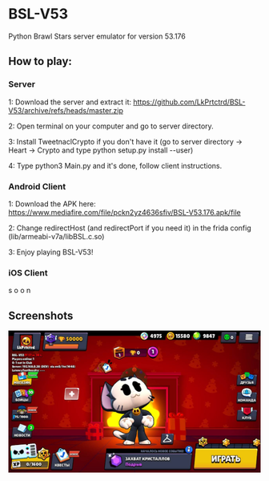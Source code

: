 # BSL-V53
Python Brawl Stars server emulator for version 53.176

## How to play: ##

### Server ###
1: Download the server and extract it: https://github.com/LkPrtctrd/BSL-V53/archive/refs/heads/master.zip

2: Open terminal on your computer and go to server directory.

3: Install TweetnaclCrypto if you don't have it (go to server directory -> Heart -> Crypto and type python setup.py install --user)

4: Type python3 Main.py and it's done, follow client instructions.

### Android Client ###
1: Download the APK here: https://www.mediafire.com/file/pckn2yz4636sfiv/BSL-V53.176.apk/file

2: Change redirectHost (and redirectPort if you need it) in the frida config (lib/armeabi-v7a/libBSL.c.so)

3: Enjoy playing BSL-V53!

### iOS Client ###
s
o
o
n

## Screenshots ##
![BSL-V53](https://raw.githubusercontent.com/LkPrtctrd/BSL-V53/main/Screenshots/menu.png)
